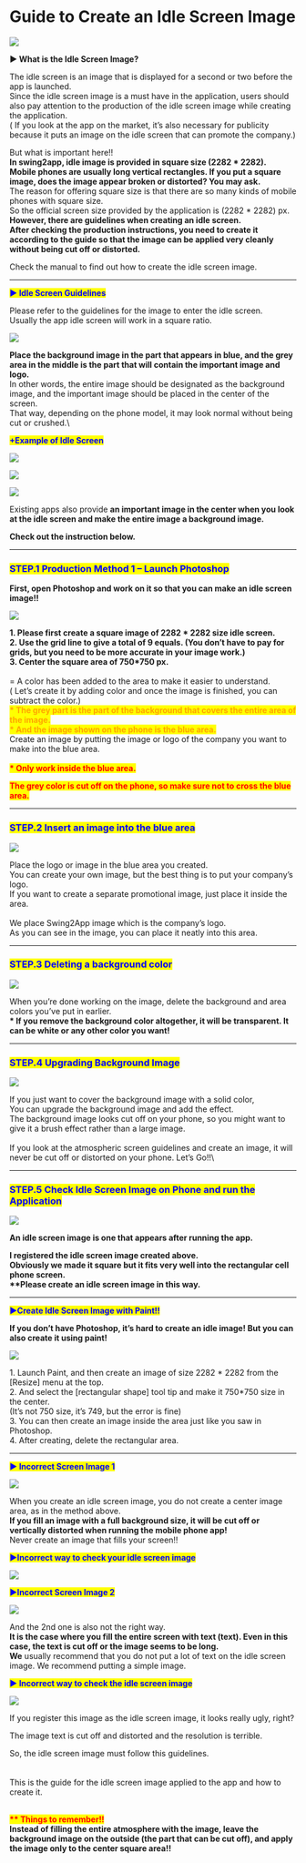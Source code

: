 # Guide to Create an Idle Screen Image

![](https://support.swing2app.com/wp-content/uploads/2018/09/idle-screen.png)

**▶ What is the Idle Screen Image?**

The idle screen is an image that is displayed for a second or two before the app is launched.\
Since the idle screen image is a must have in the application, users should also pay attention to the production of the idle screen image while creating the application.\
( If you look at the app on the market, it’s also necessary for publicity because it puts an image on the idle screen that can promote the company.)

But what is important here!!\
**In swing2app, idle image is provided in square size (2282 \* 2282).**\
**Mobile phones are usually long vertical rectangles. If you put a square image, does the image appear broken or distorted? You may ask.** \
The reason for offering square size is that there are so many kinds of mobile phones with square size.\
So the official screen size provided by the application is (2282 \* 2282) px.\
**However, there are guidelines when creating an idle screen.** \
**After checking the production instructions, you need to create it according to the guide so that the image can be applied very cleanly without being cut off or distorted.**&#x20;

Check the manual to find out how to create the idle screen image.

***

<mark style="color:blue;">**▶ Idle Screen Guidelines**</mark>

Please refer to the guidelines for the image to enter the idle screen.\
Usually the app idle screen will work in a square ratio.

![](https://s3.ap-northeast-2.amazonaws.com/swing2bucket/resource/image/help/cd77965de445680da6ea8033bf1395c3.png)

**Place the background image in the part that appears in blue, and the grey area in the middle is the part that will contain the important image and logo.**\
In other words, the entire image should be designated as the background image, and the important image should be placed in the center of the screen.\
That way, depending on the phone model, it may look normal without being cut or crushed.\


<mark style="color:blue;">**+Example of Idle Screen**</mark>

![](https://s3.ap-northeast-2.amazonaws.com/swing2bucket/resource/image/help/700cd2c1b7a4831ea5913493b5432420.png)

![](https://s3.ap-northeast-2.amazonaws.com/swing2bucket/resource/image/help/29e5f3bd706c18d530e5b35ac64d0923.png)

![](https://s3.ap-northeast-2.amazonaws.com/swing2bucket/resource/image/help/52bfc1b281d44406caf4f8fbaf0ad27.png)

Existing apps also provide **an important image in the center when you look at the idle screen and make the entire image a background image.**

**Check out the instruction below.**

***

### &#x20;<mark style="color:blue;">**STEP.1  Production Method 1 – Launch Photoshop**</mark>&#x20;

**First, open Photoshop and work on it so that you can make an idle screen image!!**

![](https://support.swing2app.com/wp-content/uploads/2018/09/%EC%98%81%EB%AC%B8\_%EB%8C%80%EA%B8%B0%ED%99%94%EB%A9%B4.png)

**1. Please first create a square image of 2282 \* 2282 size idle screen.**\
**2. Use the grid line to give a total of 9 equals. (You don’t have to pay for grids, but you need to be more accurate in your image work.)**\
**3.  Center the square area of 750\*750 px.** \
\
\= A color has been added to the area to make it easier to understand.\
( Let’s create it by adding color and once the image is finished, you can subtract the color.)\
<mark style="color:orange;">**\* The grey part is the part of the background that covers the entire area of the image.**</mark>\
<mark style="color:orange;">**\* And the image shown on the phone is the blue area.**</mark> \
Create an image by putting the image or logo of the company you want to make into the blue area. \
\
<mark style="color:red;">**\* Only work inside the blue area.**</mark>

<mark style="color:red;">**The grey color is cut off on the phone, so make sure not to cross the blue area.**</mark>&#x20;

***

### <mark style="color:blue;">**STEP.2   Insert an image into the blue area**</mark>

![](https://support.swing2app.com/wp-content/uploads/2018/09/%EC%98%81%EB%AC%B8\_%EB%8C%80%EA%B8%B0%ED%99%94%EB%A9%B42.png)

Place the logo or image in the blue area you created.\
You can create your own image, but the best thing is to put your company’s logo.\
If you want to create a separate promotional image, just place it inside the area.\
\
We place Swing2App image which is the company’s logo.\
As you can see in the image, you can place it neatly into this area. &#x20;

***

### <mark style="color:blue;">**STEP.3  Deleting a background color**</mark>

![](https://support.swing2app.com/wp-content/uploads/2018/09/%EC%98%81%EB%AC%B8\_%EB%8C%80%EA%B8%B0%ED%99%94%EB%A9%B43.png)

When you’re done working on the image, delete the background and area colors you’ve put in earlier. \
**\* If you remove the background color altogether, it will be transparent. It can be white or any other color you want!**&#x20;

***

### <mark style="color:blue;">**STEP.4  Upgrading Background Image**</mark>

![](https://support.swing2app.com/wp-content/uploads/2018/09/%EC%98%81%EB%AC%B8\_%EB%8C%80%EA%B8%B0%ED%99%94%EB%A9%B44.png)

If you just want to cover the background image with a solid color, \
You can upgrade the background image and add the effect.\
The background image looks cut off on your phone, so you might want to give it a brush effect rather than a large image.\
\
If you look at the atmospheric screen guidelines and create an image, it will never be cut off or distorted on your phone. Let’s Go!!\


***

### <mark style="color:blue;">**STEP.5 Check Idle Screen Image on Phone and run the Application**</mark>

![](https://support.swing2app.com/wp-content/uploads/2018/09/%EC%98%81%EB%AC%B8\_%EB%8C%80%EA%B8%B0%ED%99%94%EB%A9%B46.png)

**An idle screen image is one that appears after running the app.**&#x20;

**I registered the idle screen image created above.** \
**Obviously we made it square but it fits very well into the rectangular cell phone screen.**\
**\*\*Please  create an idle screen image in this way.** &#x20;

***

<mark style="color:blue;">**▶Create Idle Screen Image with Paint!!**</mark>

**If you don’t have Photoshop, it’s hard to create an idle image! But you can also create it using paint!**

![](https://support.swing2app.com/wp-content/uploads/2018/09/%EC%98%81%EB%AC%B8\_%EB%8C%80%EA%B8%B0%ED%99%94%EB%A9%B45.png)

1\. Launch Paint, and then create an image of size 2282 \* 2282 from the \[Resize] menu at the top.\
2\. And select the \[rectangular shape] tool tip and make it 750\*750 size in the center.\
(It’s not 750 size, it’s 749, but the error is fine)\
3\. You can then create an image inside the area just like you saw in Photoshop.\
4\. After creating, delete the rectangular area.

***

&#x20;<mark style="color:blue;">**▶ Incorrect Screen Image 1**</mark>

![](https://support.swing2app.com/wp-content/uploads/2018/09/%EC%98%81%EB%AC%B8\_%EB%8C%80%EA%B8%B0%ED%99%94%EB%A9%B47.png)

When you create an idle screen image, you do not create a center image area, as in the method above.\
**If you fill an image with a full background size, it will be cut off or vertically distorted when running the mobile phone app!**\
Never create an image that fills your screen!!



<mark style="color:blue;">**▶Incorrect way to check your idle screen image**</mark>

![](https://support.swing2app.com/wp-content/uploads/2018/09/%EC%98%81%EB%AC%B8\_%EB%8C%80%EA%B8%B0%ED%99%94%EB%A9%B48.png)

<mark style="color:blue;">**▶Incorrect Screen Image 2**</mark>

![](https://support.swing2app.com/wp-content/uploads/2018/09/%EC%98%81%EB%AC%B8\_%EB%8C%80%EA%B8%B0%ED%99%94%EB%A9%B49.png)

And the 2nd one is also not the right way.\
**It is the case where you fill the entire screen with text (text). Even in this case, the text is cut off or the image seems to be long.** \
**We** usually recommend that you do not put a lot of text on the idle screen image. We recommend putting a simple image.



<mark style="color:blue;">**▶  Incorrect way to check the idle screen image**</mark>

![](https://support.swing2app.com/wp-content/uploads/2018/09/%EC%98%81%EB%AC%B8\_%EB%8C%80%EA%B8%B0%ED%99%94%EB%A9%B410.png)

If you register this image as the idle screen image, it looks really ugly, right?

The image text is cut off and distorted and the resolution is terrible.

So, the idle screen image must follow this guidelines.\
\
\
This is the guide for the idle screen image applied to the app and how to create it.

\
<mark style="color:red;">**\*\* Things to remember!!**</mark> \
**Instead of filling the entire atmosphere with the image, leave the background image on the outside (the part that can be cut off), and apply the image only to the center square area!!**
